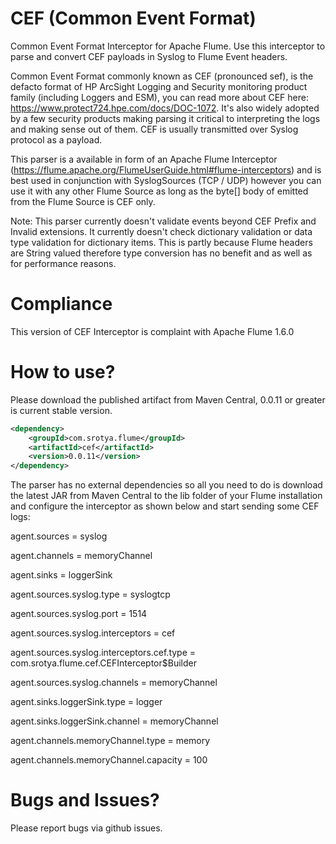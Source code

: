 # CEF (Common Event Format)
Common Event Format Interceptor for Apache Flume. Use this interceptor to parse and convert CEF payloads in Syslog to Flume Event headers.

Common Event Format commonly known as CEF (pronounced sef), is the defacto format of HP ArcSight Logging and Security monitoring product family (including Loggers and ESM), you can read more about CEF here: https://www.protect724.hpe.com/docs/DOC-1072. It's also widely adopted by a few security products making parsing it critical to interpreting the logs and making sense out of them. CEF is usually transmitted over Syslog protocol as a payload.

This parser is a available in form of an Apache Flume Interceptor (https://flume.apache.org/FlumeUserGuide.html#flume-interceptors) and is best used in conjunction with SyslogSources (TCP / UDP) however you can use it with any other Flume Source as long as the byte[] body of emitted from the Flume Source is CEF only.

Note: This parser currently doesn't validate events beyond CEF Prefix and Invalid extensions. It currently doesn't check dictionary validation or data type validation for dictionary items. This is partly because Flume headers are String valued therefore type conversion has no benefit and as well as for performance reasons.

# Compliance
This version of CEF Interceptor is complaint with Apache Flume 1.6.0

# How to use?
Please download the published artifact from Maven Central, 0.0.11 or greater is current stable version.

```xml
<dependency>
    <groupId>com.srotya.flume</groupId>
    <artifactId>cef</artifactId>
    <version>0.0.11</version>
</dependency>
```

The parser has no external dependencies so all you need to do is download the latest JAR from Maven Central to the lib folder of your Flume installation and configure the interceptor as shown below and start sending some CEF logs:

agent.sources = syslog

agent.channels = memoryChannel

agent.sinks = loggerSink

agent.sources.syslog.type = syslogtcp

agent.sources.syslog.port = 1514

agent.sources.syslog.interceptors = cef

agent.sources.syslog.interceptors.cef.type = com.srotya.flume.cef.CEFInterceptor$Builder

agent.sources.syslog.channels = memoryChannel

agent.sinks.loggerSink.type = logger

agent.sinks.loggerSink.channel = memoryChannel

agent.channels.memoryChannel.type = memory

agent.channels.memoryChannel.capacity = 100

# Bugs and Issues?
Please report bugs via github issues.
